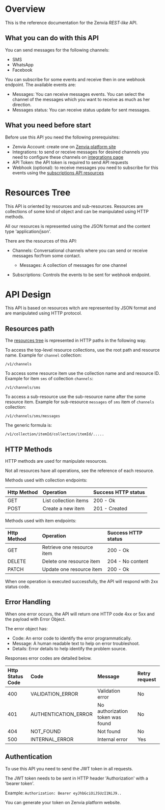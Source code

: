# Overview

This is the reference documentation for the Zenvia *REST-like* API.

## What you can do with this API

You can send messages for the following channels:

* SMS
* WhatsApp
* Facebook

You can subscribe for some events and receive then in one webhook endpoint.
The available events are:

* Messages: You can receive messages events. You can select the channel of the messages which you want to receive as much as her direction.
* Messages status: You can receive status update for sent messages.


## What you need before start

Before use this API you need the following prerequisites:

* Zenvia Account: create one on [Zenvia platform site](https://app.zenvia.com/)
* Integrations: to send or receive messages for desired channels you need to configure these channels on [integrations page](https://app.zenvia.com/home/credentials)
* API Token: the API token is required to send API requests
* Webhook (optional): to receive messages you need to subscribe for this events using the [subscriptions API resources](#tag/Subscriptions)


# Resources Tree

This API is oriented by resources and sub-resources. Resources are collections of some kind of object and can be manipulated using HTTP methods.

All our resources is represented using the JSON format and the content type 'application/json'.

There are the resources of this API:

* Channels: Conversational channels where you can send or receive messages for/from some contact.

  * Messages: A collection of messages for one channel

* Subscriptions: Controls the events to be sent for webhook endpoint.

# API Design

This API is based on resources witch are represented by JSON format and are manipulated using HTTP protocol.

## Resources path

The [resources tree](#section/Resources-Tree) is represented in HTTP paths in the following way.

To access the top-level resource collections, use the root path and resource name. Example for `channel` collection:

`/v1/channels`

To access some resource item use the collection name and and resource ID. Example for item `sms` of collection `channels`:

`/v1/channels/sms`

To access a sub-resource use the sub-resource name after the some resource item. Example for sub-resource `messages` of `sms` item of `channels` collection:

`/v1/channels/sms/messages`

The generic formula is:

`/v1/collection/itemId/collection/itemId/.....`

## HTTP Methods

HTTP methods are used for manipulate resources.

Not all resources have all operations, see the reference of each resource.

Methods used with collection endpoints:

| Http Method      | Operation                | Success HTTP status |
|:-----------------|:-------------------------|:--------------------|
| GET              | List collection items    | 200 - Ok            |
| POST             | Create a new item        | 201 - Created       |

Methods used with item endpoints:

| Http Method      | Operation                    | Success HTTP status |
|:-----------------|:-----------------------------|:--------------------|
| GET              | Retrieve one resource item   | 200 - Ok            |
| DELETE           | Delete one resource item     | 204 - No content    |
| PATCH            | Update one resource item     | 200 - Ok            |

When one operation is executed successfully, the API will respond with 2xx status code.

## Error Handling

When one error occurs, the API will return one HTTP code 4xx or 5xx and the payload with Error Object.

The error object has:

* Code: An error code to identify the error programmatically.
* Message: A human readable text to help on error troubleshoot.
* Details: Error details to help identify the problem source.

Responses error codes are detailed below.

| Http Status Code | Code                 | Message                          | Retry request |
|:-----------------|:---------------------|:---------------------------------|:--------------|
| 400              | VALIDATION_ERROR     | Validation error                 | No            |
| 401              | AUTHENTICATION_ERROR | No authorization token was found | No            |
| 404              | NOT_FOUND            | Not found                        | No            |
| 500              | INTERNAL_ERROR       | Internal error                   | Yes           |

## Authentication

To use this API you need to send the JWT token in all requests.

The JWT token needs to be sent in HTTP header 'Authorization' with a 'bearer token'.

Example:
```Authorization: Bearer eyJhbGciOiJSUzI1NiJ9..```

You can generate your token on Zenvia platform website.
